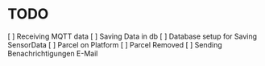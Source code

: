 # TODO

[ ] Receiving MQTT data
[ ] Saving Data in db
[ ] Database setup for Saving SensorData
[ ] Parcel on Platform
[ ] Parcel Removed
[ ] Sending Benachrichtigungen E-Mail